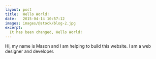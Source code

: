 ```yaml
---
layout: post
title:  Hello World!
date:   2015-04-14 10:57:12
images: images/@stock/blog-2.jpg
excerpt:
  It has been changed, Hello World!
---
```


Hi, my name is Mason and I am helping to build this website. I am a web designer and developer.
